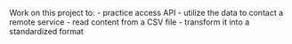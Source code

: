 Work on this project to: - practice access API
                         - utilize the data to contact a remote service
                         - read content from a CSV file
                         - transform it into a standardized format
